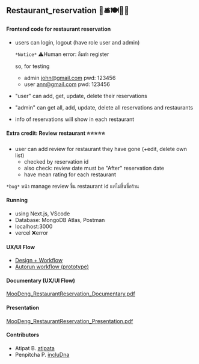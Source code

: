 ## Restaurant_reservation 🥐🛎️🍽️🍱🍣

#### Frontend code for restaurant reservation
- users can login, logout (have role user and admin)

  `*Notice*` ⚠️Human error: ลืมทำ register

  so, for testing
  - admin john@gmail.com pwd: 123456
  - user ann@gmail.com pwd: 123456
- "user" can add, get, update, delete their reservations
- "admin" can get all, add, update, delete all reservations and restaurants
- info of reservations will show in each restaurant

#### Extra credit: Review restaurant ⭐⭐⭐⭐⭐
- user can add review for restaurant they have gone (+edit, delete own list)
   * checked by reservation id
   * also check: review date must be "After" reservation date
   * have mean rating for each restaurant

`*bug*` หน้า manage review ขึ้น restaurant id แต่ไม่ขึ้นชื่อร้าน

#### Running
- using Next.js, VScode
- Database: MongoDB Atlas, Postman
- localhost:3000
- vercel ❌error

#### UX/UI Flow
- [Design + Workflow](https://www.figma.com/design/VbPEfhARvEDmd8HO74wbMo/Moodeng?node-id=746-189&t=0UEVPQw5iB51LblH-1)
- [Autorun workflow (prototype)](https://www.figma.com/proto/VbPEfhARvEDmd8HO74wbMo/Moodeng?node-id=644-1022&t=0UEVPQw5iB51LblH-1)
  
#### Documentary (UX/UI Flow)
[MooDeng_RestaurantReservation_Documentary.pdf](https://github.com/incluDna/Restaurant_Reservation_frontend/blob/4da9d037ad604734b97945b7b8117791228760ef/Moodeng_UI_Flow_Design_Documentation%20(1).pdf)

#### Presentation
[MooDeng_RestaurantReservation_Presentation.pdf](https://github.com/incluDna/Restaurant_Reservation_frontend/blob/79fc6d72d952fad9682c1421d4469cd4229578b5/Moodeng-RestaurantReservation%20(1).pdf)

#### Contributors
- Atipat B. [atipata](https://github.com/atipata)
- Penpitcha P. [incluDna](https://github.com/incluDna)
